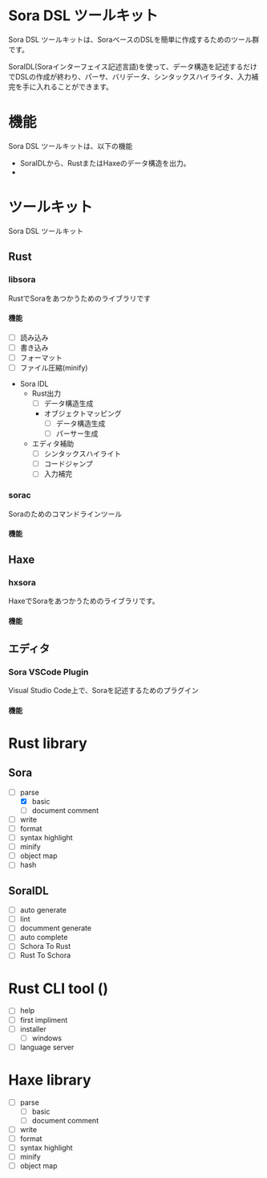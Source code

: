 # Sora DSL ツールキット

Sora DSL ツールキットは、SoraベースのDSLを簡単に作成するためのツール群です。

SoraIDL(Soraインターフェイス記述言語)を使って、データ構造を記述するだけでDSLの作成が終わり、パーサ、バリデータ、シンタックスハイライタ、入力補完を手に入れることができます。

# 機能

Sora DSL ツールキットは、以下の機能

* SoraIDLから、RustまたはHaxeのデータ構造を出力。
* 

# ツールキット

Sora DSL ツールキット

## Rust

### libsora
RustでSoraをあつかうためのライブラリです

#### 機能
- [ ] 読み込み
- [ ] 書き込み
- [ ] フォーマット
- [ ] ファイル圧縮(minify)

- Sora IDL
    - Rust出力
        - [ ] データ構造生成
        - オブジェクトマッピング
            - [ ] データ構造生成
            - [ ] パーサー生成 
    - エディタ補助
        - [ ] シンタックスハイライト
        - [ ] コードジャンプ
        - [ ] 入力補完

### sorac
Soraのためのコマンドラインツール

#### 機能


## Haxe

### hxsora
HaxeでSoraをあつかうためのライブラリです。

#### 機能

## エディタ

### Sora VSCode Plugin
Visual Studio Code上で、Soraを記述するためのプラグイン

#### 機能

# Rust library
## Sora
- [ ] parse
    - [x] basic
    - [ ] document comment
- [ ] write
- [ ] format
- [ ] syntax highlight
- [ ] minify
- [ ] object map
- [ ] hash

## SoraIDL
- [ ] auto generate
- [ ] lint
- [ ] documment generate
- [ ] auto complete
- [ ] Schora To Rust
- [ ] Rust To Schora

# Rust CLI tool ()
- [ ] help
- [ ] first impliment
- [ ] installer
    - [ ] windows 
- [ ] language server

# Haxe library
- [ ] parse
    - [ ] basic
    - [ ] document comment
- [ ] write
- [ ] format
- [ ] syntax highlight
- [ ] minify
- [ ] object map
